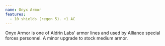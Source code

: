 ```yaml
---
name: Onyx Armor
features:
  - 10 shields (regen 5). +1 AC
---
```

Onyx Armor is one of Aldrin Labs' armor lines and used by Alliance special forces personnel. A minor upgrade to stock medium armor.